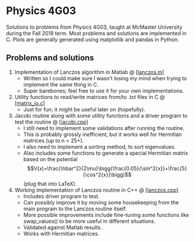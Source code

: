 # Physics 4G03
Solutions to problems from Physics 4G03, taught at McMaster University during the Fall 2018 term. Most problems and solutions are implemented in C. Plots are generally generated using matplotlib and pandas in Python.

## Problems and solutions

1. Implementation of Lanczos algorithm in Matlab @ [[lanczos.m]](https://github.com/brindavenkataramani/4G03/blob/master/lanczos.m)
    * Written so I could make sure I wasn't losing my mind when trying to implement the same thing in C.
    * Super barebones; feel free to use it for your own implementations.
2. Utility functions to read/write matrices from/to .txt files in C @ [[matrix_io.c]](https://github.com/brindavenkataramani/4G03/blob/master/matrix_io.c)
    * Just for fun; it might be useful later on (hopefully).
3. Jacobi routine along with some utility functions and a driver program to test the routine @ [[jacobi.cpp]](https://github.com/brindavenkataramani/4G03/blob/master/jacobi.cpp)
    * I still need to implement some validations after running the routine.
    * This is probably grossly inefficient, but it works well for Hermitian matrices (up to n = 25+).
    * I also need to implement a sorting method, to sort eigenvalues.
    * Also includes some functions to generate a special Hermitian matrix based on the potential $$V(x)=\frac{\hbar^2}{2\mu}\bigg(\frac{0.05}{\sin^2{x}}+\frac{5}{\cos^2{x}}\bigg)$$ (plug that into LaTeX).
4. Working implementation of Lanczos routine in C++ @ [[lanczos.cpp]](https://github.com/brindavenkataramani/4G03/blob/master/lanczos.cpp)
    * Includes driver program to test.
    * Can possibly improve it by moving some housekeeping from the main program to the Lanczos routine itself.
    * More possible improvements include fine-tuning some functions like swap_values() to be more useful in different situations.
    * Validated against Matlab results.
    * Works with Hermitian matrices.
    
    
